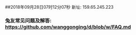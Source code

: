 ##2018年09月28日07时12分07秒 新址: 159.65.245.223
### 兔友常见问题及解答: https://github.com/wanggonging/d/blob/w/FAQ.md
